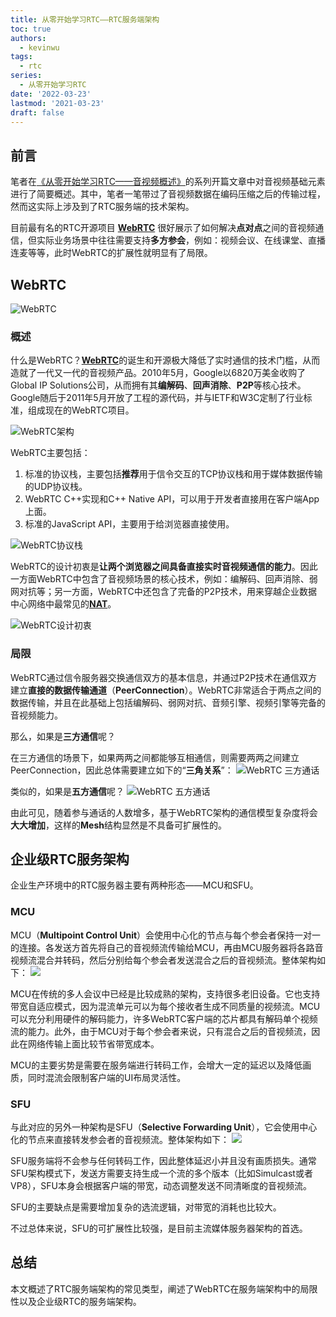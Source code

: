 ```yaml
---
title: 从零开始学习RTC——RTC服务端架构
toc: true
authors:
  - kevinwu
tags:
  - rtc
series:
  - 从零开始学习RTC
date: '2022-03-23'
lastmod: '2021-03-23'
draft: false
---
```


## 前言
笔者在[《从零开始学习RTC——音视频概述》](../rtc-overall)的系列开篇文章中对音视频基础元素进行了简要概述。其中，笔者一笔带过了音视频数据在编码压缩之后的传输过程，然而这实际上涉及到了RTC服务端的技术架构。

目前最有名的RTC开源项目 **[WebRTC](https://webrtc.org/)** 很好展示了如何解决**点对点**之间的音视频通信，但实际业务场景中往往需要支持**多方参会**，例如：视频会议、在线课堂、直播连麦等等，此时WebRTC的扩展性就明显有了局限。

## WebRTC
![WebRTC](https://kevinwu0904-blog-images.oss-cn-shanghai.aliyuncs.com/blogs-arch-vc-network/20210729195344.png)

### 概述
什么是WebRTC？[**WebRTC**](https://webrtc.org/)的诞生和开源极大降低了实时通信的技术门槛，从而造就了一代又一代的音视频产品。2010年5月，Google以6820万美金收购了Global IP Solutions公司，从而拥有其**编解码**、**回声消除**、**P2P**等核心技术。Google随后于2011年5月开放了工程的源代码，并与IETF和W3C定制了行业标准，组成现在的WebRTC项目。

![WebRTC架构](https://kevinwu0904-blog-images.oss-cn-shanghai.aliyuncs.com/blogs-arch-vc-network/20210817152223.png)

WebRTC主要包括：
1. 标准的协议栈，主要包括**推荐**用于信令交互的TCP协议栈和用于媒体数据传输的UDP协议栈。
2. WebRTC C++实现和C++ Native API，可以用于开发者直接用在客户端App上面。
3. 标准的JavaScript API，主要用于给浏览器直接使用。

![WebRTC协议栈](https://kevinwu0904-blog-images.oss-cn-shanghai.aliyuncs.com/blogs-arch-vc-network/20210817152828.png)

WebRTC的设计初衷是**让两个浏览器之间具备直接实时音视频通信的能力**。因此一方面WebRTC中包含了音视频场景的核心技术，例如：编解码、回声消除、弱网对抗等；另一方面，WebRTC中还包含了完备的P2P技术，用来穿越企业数据中心网络中最常见的[**NAT**](https://en.wikipedia.org/wiki/Network_address_translation)。

![WebRTC设计初衷](https://kevinwu0904-blog-images.oss-cn-shanghai.aliyuncs.com/blogs-arch-vc-network/20210730210236.png)

### 局限
WebRTC通过信令服务器交换通信双方的基本信息，并通过P2P技术在通信双方建立**直接的数据传输通道**（**PeerConnection**）。WebRTC非常适合于两点之间的数据传输，并且在此基础上包括编解码、弱网对抗、音频引擎、视频引擎等完备的音视频能力。

那么，如果是**三方通信**呢？

在三方通信的场景下，如果两两之间都能够互相通信，则需要两两之间建立PeerConnection，因此总体需要建立如下的“**三角关系**”：
![WebRTC 三方通话](https://kevinwu0904-blog-images.oss-cn-shanghai.aliyuncs.com/blogs-arch-vc-network/20210810195833.png)

类似的，如果是**五方通信**呢？
![WebRTC 五方通话](https://kevinwu0904-blog-images.oss-cn-shanghai.aliyuncs.com/blogs-arch-vc-network/20210810202106.png)

由此可见，随着参与通话的人数增多，基于WebRTC架构的通信模型复杂度将会**大大增加**，这样的**Mesh**结构显然是不具备可扩展性的。

## 企业级RTC服务架构
企业生产环境中的RTC服务器主要有两种形态——MCU和SFU。

### MCU
MCU（**Multipoint Control Unit**）会使用中心化的节点与每个参会者保持一对一的连接。各发送方首先将自己的音视频流传输给MCU，再由MCU服务器将各路音视频流混合并转码，然后分别给每个参会者发送混合之后的音视频流。整体架构如下：
![](https://kevinwu0904-blog-images.oss-cn-shanghai.aliyuncs.com/blogs-arch-vc-network/20210816131009.png)

MCU在传统的多人会议中已经是比较成熟的架构，支持很多老旧设备。它也支持带宽自适应模式，因为混流单元可以为每个接收者生成不同质量的视频流。MCU可以充分利用硬件的解码能力，许多WebRTC客户端的芯片都具有解码单个视频流的能力。此外，由于MCU对于每个参会者来说，只有混合之后的音视频流，因此在网络传输上面比较节省带宽成本。

MCU的主要劣势是需要在服务端进行转码工作，会增大一定的延迟以及降低画质，同时混流会限制客户端的UI布局灵活性。

### SFU
与此对应的另外一种架构是SFU（**Selective Forwarding Unit**），它会使用中心化的节点来直接转发参会者的音视频流。整体架构如下：
![](https://kevinwu0904-blog-images.oss-cn-shanghai.aliyuncs.com/blogs-arch-vc-network/20210816133329.png)

SFU服务端将不会参与任何转码工作，因此整体延迟小并且没有画质损失。通常SFU架构模式下，发送方需要支持生成一个流的多个版本（比如Simulcast或者VP8），SFU本身会根据客户端的带宽，动态调整发送不同清晰度的音视频流。

SFU的主要缺点是需要增加复杂的选流逻辑，对带宽的消耗也比较大。

不过总体来说，SFU的可扩展性比较强，是目前主流媒体服务器架构的首选。

## 总结
本文概述了RTC服务端架构的常见类型，阐述了WebRTC在服务端架构中的局限性以及企业级RTC的服务端架构。